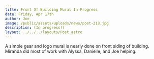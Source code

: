 ```yaml
---
title: Front Of Building Mural In Progress
date: Friday, Apr 17th
author: Joe
image: /public/assets/uploads/news/post-218.jpg
description: (In progress!)
layout: ../../../layouts/Post.astro
---
```


A simple gear and logo mural is nearly done on front siding of building.  Miranda did most of work with Alyssa, Danielle, and Joe helping.
